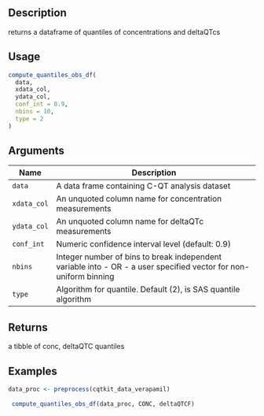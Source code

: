 ## Description

returns a dataframe of quantiles of concentrations and deltaQTcs

## Usage

```r
compute_quantiles_obs_df(
  data,
  xdata_col,
  ydata_col,
  conf_int = 0.9,
  nbins = 10,
  type = 2
)
```

## Arguments

| Name | Description |
|------|-------------|
| `data` | A data frame containing C-QT analysis dataset |
| `xdata_col` | An unquoted column name for concentration measurements |
| `ydata_col` | An unquoted column name for deltaQTc measurements |
| `conf_int` | Numeric confidence interval level (default: 0.9) |
| `nbins` | Integer number of bins to break independent variable into - OR - a user specified vector for non-uniform binning |
| `type` | Algorithm for quantile. Default (2), is SAS quantile algorithm |

## Returns

a tibble of conc, deltaQTC quantiles

## Examples

```r
data_proc <- preprocess(cqtkit_data_verapamil)
 
 compute_quantiles_obs_df(data_proc, CONC, deltaQTCF)
```


